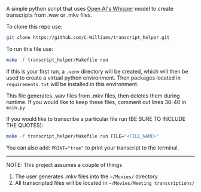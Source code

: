 A simple python script that uses [Open AI's Whisper](https://github.com/openai/whisper) model to create transcripts from .wav or .mkv files.

To clone this repo use:
```bash
git clone https://github.com/C-Williams/transcript_helper.git
```

To run this file use:
```bash
make -f transcript_helper/Makefile run
```

If this is your first run, a `.venv` directory will be created, which will then be used to create a virtual python environment. Then packages located in `requirements.txt` will be installed in this environment.

This file generates .wav files from .mkv files, then deletes them during runtime. If you would like to keep these files, comment out lines 38-40 in `main.py`

If you would like to transcribe a particular file run (BE SURE TO INCLUDE THE QUOTES):
```bash
make -f transcript_helper/Makefile run FILE="<FILE_NAME>"
```

You can also add:
`PRINT="true"`
to print your transcript to the terminal.

-------------
NOTE: This project assumes a couple of things

1. The user generates .mkv files into the `~/Movies/` directory
2. All transcripted files will be located in `~/Movies/Meeting transcriptions/`
